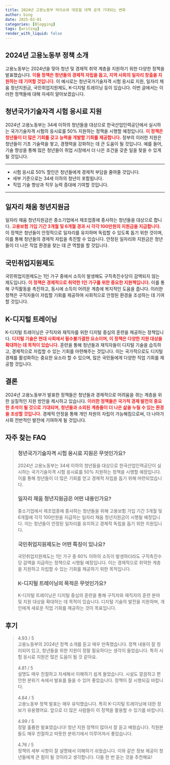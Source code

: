```yaml
---
title: 2024년 고용노동부 빅이슈와 대응할 대책 공개 기대되는 변화
author: bing
date: 2025-02-01
categories: [Blogging]
tags: [writing]
render_with_liquid: false
---
```



<h2 id='2024년_고용노동부_정책_소개'>2024년 고용노동부 정책 소개</h2>

<p>고용노동부는 2024년을 맞아 청년 및 경제적 취약 계층을 지원하기 위한 다양한 정책을 발표했습니다. <b><span style="color: #ee2323;">이들 정책은 청년들의 경제적 자립을 돕고, 지역 사회의 일자리 창출을 지원하는 데 기여할 것입니다.</span></b> 이 예시로는 청년국가기술자격 시험 응시료 지원, 일자리 채움 청년지원금, 국민취업지원제도, K-디지털 트레이닝 등이 있습니다. 이번 글에서는 이러한 정책들에 대해 자세히 알아보겠습니다.</p>

<h2 id='청년국가기술자격_시험_응시료_지원'>청년국가기술자격 시험 응시료 지원</h2>

<p>2024년 고용노동부는 34세 이하의 청년들을 대상으로 한국산업인력공단에서 실시하는 국가기술자격 시험의 응시료를 50% 지원하는 정책을 시행할 예정입니다. <b><span style="color: #ee2323;">이 정책은 청년들이 더 많은 기회를 갖고 능력을 개발할 기회를 제공합니다.</span></b> 정부의 이러한 지원은 청년들이 기초 기술력을 쌓고, 경쟁력을 강화하는 데 큰 도움이 될 것입니다. 예를 들어, 기술 향상을 통해 많은 청년들이 취업 시장에서 더 나은 조건을 갖춘 일을 찾을 수 있게 될 것입니다.</p>

<hr />

<ul>
    <li>시험 응시료 50% 할인은 청년들에게 경제적 부담을 줄여줄 것입니다.</li>
    <li>세부 기준으로는 34세 이하의 청년이 포함됩니다.</li>
    <li>직업 기술 향상과 직무 능력 증대에 기여할 것입니다.</li>
</ul>

<hr />

<h2 id='일자리_채움_청년지원금'>일자리 채움 청년지원금</h2>

<p>일자리 채움 청년지원금은 중소기업에서 제조업종에 종사하는 청년들을 대상으로 합니다. <b><span style="color: #ee2323;">고용보험 가입 기간 3개월 및 6개월 경과 시 각각 100만원의 지원금을 지급합니다.</span></b> 이 정책은 청년들이 안정적으로 일자리를 유지하며 독립할 수 있도록 돕기 위한 것이며, 이를 통해 청년들의 경제적 자립을 촉진할 수 있습니다. 안정된 일자리와 지원금은 청년들이 더 나은 직업 환경을 찾는 데 큰 역할을 할 것입니다.</p>

<h2 id='국민취업지원제도'>국민취업지원제도</h2>

<p>국민취업지원제도는 1인 가구 중에서 소득이 발생해도 구직촉진수당이 감액되지 않는 제도입니다. <b><span style="color: #ee2323;">이 정책은 경제적으로 취약한 1인 가구를 위한 중요한 지원책입니다.</span></b> 이를 통해 구직활동을 촉진하고, 동시에 소득이 어려운 계층에 복지적인 도움을 줍니다. 이러한 정책은 구직자들이 자립할 기회를 제공하여 사회적으로 안정된 환경을 조성하는 데 기여할 것입니다.</p>

<h2 id='K-디지털_트레이닝'>K-디지털 트레이닝</h2>

<p>K-디지털 트레이닝은 구직자와 재직자를 위한 디지털 중심의 훈련을 제공하는 정책입니다. <b><span style="color: #ee2323;">디지털 기술은 현대 사회에서 필수불가결한 요소이며, 이 정책은 다양한 지원 대상을 확대하는 데 목적이 있습니다.</span></b> 훈련을 통해 청년들과 재직자들이 디지털 기술을 습득하고, 경제적으로 자립할 수 있는 기회를 마련해주는 것입니다. 이는 국가적으로도 디지털 경제를 활성화하는 중요한 요소라 할 수 있으며, 많은 국민들에게 다양한 직업 기회를 제공할 것입니다.</p>

<h2 id='결론'>결론</h2>

<p>2024년 고용노동부가 발표한 정책들은 청년들과 경제적으로 어려움을 겪는 계층을 위한 실질적인 지원 방안을 제시하고 있습니다. <b><span style="color: #ee2323;">이러한 정책들은 국가적 경제 발전의 중요한 초석이 될 것으로 기대되며, 청년들과 소외된 계층들이 더 나은 삶을 누릴 수 있는 환경을 조성할 것입니다.</span></b> 경제적 안정을 통해 개인 차원의 자립이 가능해짐으로써, 더 나아가 사회 전반적인 발전에 기여하게 될 것입니다.</p>


<h2 id='자주_찾는_FAQ'>자주 찾는 FAQ</h2>
<div itemscope="" itemtype="https://schema.org/FAQPage"> 
<blockquote> 
<div itemscope="" itemprop="mainEntity" itemtype="https://schema.org/Question"> 
<h3 itemprop="name">청년국가기술자격 시험 응시료 지원은 무엇인가요? </h3> 
<div itemscope="" itemprop="acceptedAnswer" itemtype="https://schema.org/Answer"> 
<span itemprop="text"> 
<p>2024년 고용노동부는 34세 이하의 청년들을 대상으로 한국산업인력공단이 실시하는 국가기술자격 시험 응시료를 50% 지원하는 정책을 시행할 예정입니다. 이를 통해 청년들이 더 많은 기회를 얻고 경제적 자립을 돕기 위해 마련되었습니다.</p> 
</span> </div> 

<p></div> </p>

<div itemscope="" itemprop="mainEntity" itemtype="https://schema.org/Question"> 
<h3 itemprop="name">일자리 채움 청년지원금은 어떤 내용인가요? </h3> 
<div itemscope="" itemprop="acceptedAnswer" itemtype="https://schema.org/Answer"> 
<span itemprop="text"> 
<p>중소기업에서 제조업종에 종사하는 청년들을 위해 고용보험 가입 기간 3개월 및 6개월에 각각 100만원을 지급하는 일자리 채움 청년지원금이 시행될 예정입니다. 이는 청년들이 안정된 일자리를 유지하고 경제적 독립을 돕기 위한 지원입니다.</p> 
</span> </div> 

<p></div> </p>

<div itemscope="" itemprop="mainEntity" itemtype="https://schema.org/Question"> 
<h3 itemprop="name">국민취업지원제도는 어떤 특징이 있나요?</h3> 
<div itemscope="" itemprop="acceptedAnswer" itemtype="https://schema.org/Answer"> 
<span itemprop="text"> 
<p>국민취업지원제도는 1인 가구 중 60% 이하의 소득이 발생하더라도 구직촉진수당 감액을 지급하는 정책으로 시행될 예정입니다. 이는 경제적으로 취약한 계층을 지원하고 자립할 수 있는 기회를 제공하기 위한 목적입니다.</p> 
</span> </div> 

<p></div> </p>

<div itemscope="" itemprop="mainEntity" itemtype="https://schema.org/Question"> 
<h3 itemprop="name">K-디지털 트레이닝의 목적은 무엇인가요? </h3> 
<div itemscope="" itemprop="acceptedAnswer" itemtype="https://schema.org/Answer"> 
<span itemprop="text"> 
<p>K-디지털 트레이닝은 디지털 중심의 훈련을 통해 구직자와 재직자의 훈련 분야 및 지원 대상을 확대하는 데 목적이 있습니다. 디지털 기술의 발전을 지원하며, 개인에게 새로운 직업 기회를 제공하는 것이 목표입니다.</p> 
</span> </div> 

<p></div> </p>

<p></blockquote> 
</div></p>
<h2 id='후기'>후기</h2>
<div itemscope itemtype="https://schema.org/Product">
  <blockquote>
  <div itemprop="review" itemscope itemtype="https://schema.org/Review">
      <div itemprop="reviewRating" itemscope itemtype="https://schema.org/Rating"> <span itemprop="ratingValue">4.93</span> / <span itemprop="bestRating">5</span> </div>
      <span itemprop="reviewBody">고용노동부의 2024년 정책 소개를 듣고 매우 만족했습니다. 정책 내용이 잘 정리되어 있고, 청년들을 위한 지원이 정말 필요하다는 생각이 들었습니다. 특히 시험 응시료 지원은 많은 도움이 될 것 같아요.</span>
  </div>
  <br>
  <div itemprop="review" itemscope itemtype="https://schema.org/Review">
      <div itemprop="reviewRating" itemscope itemtype="https://schema.org/Rating"> <span itemprop="ratingValue">4.81</span> / <span itemprop="bestRating">5</span> </div>
      <span itemprop="reviewBody">설명도 매우 친절하고 자세해서 이해하기 쉽게 들었습니다. 시설도 깔끔하고 편안한 분위기 속에서 발표를 들을 수 있어 좋았습니다. 정책이 잘 시행되길 바랍니다.</span>
  </div>
  <br>
  <div itemprop="review" itemscope itemtype="https://schema.org/Review">
      <div itemprop="reviewRating" itemscope itemtype="https://schema.org/Rating"> <span itemprop="ratingValue">4.84</span> / <span itemprop="bestRating">5</span> </div>
      <span itemprop="reviewBody">고용노동부 정책 발표는 매우 유익했습니다. 특히 K-디지털 트레이닝에 대한 정보가 유용했어요. 앞으로 더 많은 사람들이 이 정책을 활용할 수 있기를 바랍니다.</span>
  </div>
  <br>
  <div itemprop="review" itemscope itemtype="https://schema.org/Review">
      <div itemprop="reviewRating" itemscope itemtype="https://schema.org/Rating"> <span itemprop="ratingValue">4.99</span> / <span itemprop="bestRating">5</span> </div>
      <span itemprop="reviewBody">정말 훌륭한 발표였습니다! 청년 지원 정책이 많아서 잘 듣고 배웠습니다. 직원분들도 매우 친절하고 따뜻한 분위기에서 이루어져서 좋았습니다.</span>
  </div>
  <br>
  <div itemprop="review" itemscope itemtype="https://schema.org/Review">
      <div itemprop="reviewRating" itemscope itemtype="https://schema.org/Rating"> <span itemprop="ratingValue">4.76</span> / <span itemprop="bestRating">5</span> </div>
      <span itemprop="reviewBody">정책의 세부 사항이 잘 설명돼서 이해하기 쉬웠습니다. 이와 같은 정보 제공이 청년들에게 큰 힘이 될 것이라고 생각합니다. 다들 한 번 듣는 것을 추천해요!</span>
  </div>
  </blockquote>
</div>
